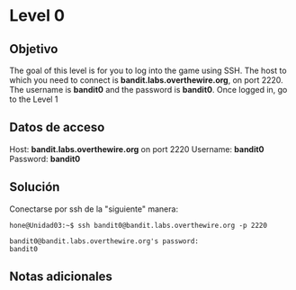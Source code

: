 # Level 0

## Objetivo
The goal of this level is for you to log into the game using SSH. The host to which you need to connect is **bandit.labs.overthewire.org**, on port 2220. The username is **bandit0** and the password is **bandit0**. Once logged in, go to the Level 1

## Datos de acceso
Host: **bandit.labs.overthewire.org** on port 2220
Username: **bandit0**
Password: **bandit0**

## Solución
Conectarse por ssh de la "siguiente" manera: 

```properties
hone@Unidad03:~$ ssh bandit0@bandit.labs.overthewire.org -p 2220
```

```
bandit0@bandit.labs.overthewire.org's password: 
bandit0
```

## Notas adicionales
